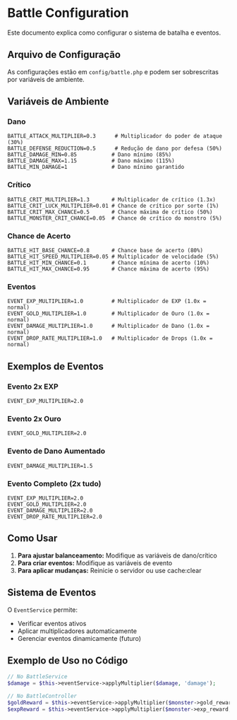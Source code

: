 # Battle Configuration

Este documento explica como configurar o sistema de batalha e eventos.

## Arquivo de Configuração

As configurações estão em `config/battle.php` e podem ser sobrescritas por variáveis de ambiente.

## Variáveis de Ambiente

### Dano

```env
BATTLE_ATTACK_MULTIPLIER=0.3      # Multiplicador do poder de ataque (30%)
BATTLE_DEFENSE_REDUCTION=0.5      # Redução de dano por defesa (50%)
BATTLE_DAMAGE_MIN=0.85           # Dano mínimo (85%)
BATTLE_DAMAGE_MAX=1.15           # Dano máximo (115%)
BATTLE_MIN_DAMAGE=1              # Dano mínimo garantido
```

### Crítico

```env
BATTLE_CRIT_MULTIPLIER=1.3       # Multiplicador de crítico (1.3x)
BATTLE_CRIT_LUCK_MULTIPLIER=0.01 # Chance de crítico por sorte (1%)
BATTLE_CRIT_MAX_CHANCE=0.5       # Chance máxima de crítico (50%)
BATTLE_MONSTER_CRIT_CHANCE=0.05  # Chance de crítico do monstro (5%)
```

### Chance de Acerto

```env
BATTLE_HIT_BASE_CHANCE=0.8       # Chance base de acerto (80%)
BATTLE_HIT_SPEED_MULTIPLIER=0.05 # Multiplicador de velocidade (5%)
BATTLE_HIT_MIN_CHANCE=0.1        # Chance mínima de acerto (10%)
BATTLE_HIT_MAX_CHANCE=0.95       # Chance máxima de acerto (95%)
```

### Eventos

```env
EVENT_EXP_MULTIPLIER=1.0         # Multiplicador de EXP (1.0x = normal)
EVENT_GOLD_MULTIPLIER=1.0        # Multiplicador de Ouro (1.0x = normal)
EVENT_DAMAGE_MULTIPLIER=1.0      # Multiplicador de Dano (1.0x = normal)
EVENT_DROP_RATE_MULTIPLIER=1.0   # Multiplicador de Drops (1.0x = normal)
```

## Exemplos de Eventos

### Evento 2x EXP

```env
EVENT_EXP_MULTIPLIER=2.0
```

### Evento 2x Ouro

```env
EVENT_GOLD_MULTIPLIER=2.0
```

### Evento de Dano Aumentado

```env
EVENT_DAMAGE_MULTIPLIER=1.5
```

### Evento Completo (2x tudo)

```env
EVENT_EXP_MULTIPLIER=2.0
EVENT_GOLD_MULTIPLIER=2.0
EVENT_DAMAGE_MULTIPLIER=2.0
EVENT_DROP_RATE_MULTIPLIER=2.0
```

## Como Usar

1. **Para ajustar balanceamento:** Modifique as variáveis de dano/crítico
2. **Para criar eventos:** Modifique as variáveis de evento
3. **Para aplicar mudanças:** Reinicie o servidor ou use cache:clear

## Sistema de Eventos

O `EventService` permite:

-   Verificar eventos ativos
-   Aplicar multiplicadores automaticamente
-   Gerenciar eventos dinamicamente (futuro)

## Exemplo de Uso no Código

```php
// No BattleService
$damage = $this->eventService->applyMultiplier($damage, 'damage');

// No BattleController
$goldReward = $this->eventService->applyMultiplier($monster->gold_reward, 'gold');
$expReward = $this->eventService->applyMultiplier($monster->exp_reward, 'exp');
```
